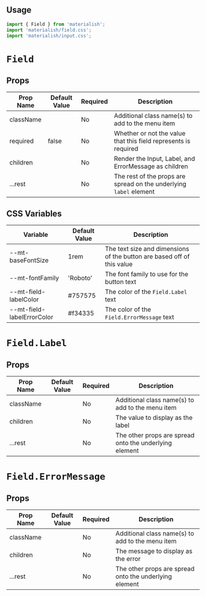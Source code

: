 ## Usage

```jsx
import { Field } from 'materialish';
import 'materialish/field.css';
import 'materialish/input.css';
```

# `Field`

## Props

| Prop Name | Default Value | Required | Description                                                        |
| --------- | ------------- | -------- | ------------------------------------------------------------------ |
| className |               | No       | Additional class name(s) to add to the menu item                   |
| required  | false         | No       | Whether or not the value that this field represents is required    |
| children  |               | No       | Render the Input, Label, and ErrorMessage as children              |
| ...rest   |               | No       | The rest of the props are spread on the underlying `label` element |

## CSS Variables

| Variable                   | Default Value | Description                                                            |
| -------------------------- | ------------- | ---------------------------------------------------------------------- |
| --mt-baseFontSize          | 1rem          | The text size and dimensions of the button are based off of this value |
| --mt-fontFamily            | 'Roboto'      | The font family to use for the button text                             |
| --mt-field-labelColor      | #757575       | The color of the `Field.Label` text                                    |
| --mt-field-labelErrorColor | #f34335       | The color of the `Field.ErrorMessage` text                             |

# `Field.Label`

## Props

| Prop Name | Default Value | Required | Description                                            |
| --------- | ------------- | -------- | ------------------------------------------------------ |
| className |               | No       | Additional class name(s) to add to the menu item       |
| children  |               | No       | The value to display as the label                      |
| ...rest   |               | No       | The other props are spread onto the underlying element |

# `Field.ErrorMessage`

## Props

| Prop Name | Default Value | Required | Description                                            |
| --------- | ------------- | -------- | ------------------------------------------------------ |
| className |               | No       | Additional class name(s) to add to the menu item       |
| children  |               | No       | The message to display as the error                    |
| ...rest   |               | No       | The other props are spread onto the underlying element |
